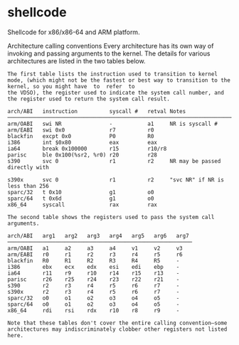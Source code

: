 # shellcode
Shellcode for x86/x86-64 and ARM platform.



Architecture calling conventions
    Every architecture has its own way of invoking and passing arguments to the kernel.  The details for various architectures are listed in the two tables below.

    The first table lists the instruction used to transition to kernel mode, (which might not be the fastest or best way to transition to the kernel, so you might have  to  refer  to
    the VDSO), the register used to indicate the system call number, and the register used to return the system call result.

    arch/ABI   instruction          syscall #   retval Notes
    ───────────────────────────────────────────────────────────────────────────────────
    arm/OABI   swi NR               -           a1     NR is syscall #
    arm/EABI   swi 0x0              r7          r0
    blackfin   excpt 0x0            P0          R0
    i386       int $0x80            eax         eax
    ia64       break 0x100000       r15         r10/r8
    parisc     ble 0x100(%sr2, %r0) r20         r28
    s390       svc 0                r1          r2     NR may be passed directly with

    s390x      svc 0                r1          r2     "svc NR" if NR is less than 256
    sparc/32   t 0x10               g1          o0
    sparc/64   t 0x6d               g1          o0
    x86_64     syscall              rax         rax

    The second table shows the registers used to pass the system call arguments.

    arch/ABI   arg1   arg2   arg3   arg4   arg5   arg6   arg7
    ──────────────────────────────────────────────────────────
    arm/OABI   a1     a2     a3     a4     v1     v2     v3
    arm/EABI   r0     r1     r2     r3     r4     r5     r6
    blackfin   R0     R1     R2     R3     R4     R5     -
    i386       ebx    ecx    edx    esi    edi    ebp    -
    ia64       r11    r9     r10    r14    r15    r13    -
    parisc     r26    r25    r24    r23    r22    r21    -
    s390       r2     r3     r4     r5     r6     r7     -
    s390x      r2     r3     r4     r5     r6     r7     -
    sparc/32   o0     o1     o2     o3     o4     o5     -
    sparc/64   o0     o1     o2     o3     o4     o5     -
    x86_64     rdi    rsi    rdx    r10    r8     r9     -

    Note that these tables don't cover the entire calling convention—some architectures may indiscriminately clobber other registers not listed here.

